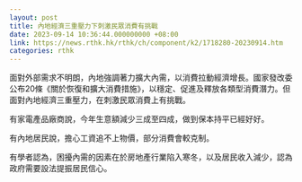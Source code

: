```yaml
---
layout: post
title: 內地經濟三重壓力下刺激民眾消費有挑戰
date: 2023-09-14 10:36:44.000000000 +08:00
link: https://news.rthk.hk/rthk/ch/component/k2/1718280-20230914.htm
categories: rthk
---
```


面對外部需求不明朗，內地強調著力擴大內需，以消費拉動經濟增長。國家發改委公布20條《關於恢復和擴大消費措施》，以穩定、促進及釋放各類型消費潛力。但面對內地經濟三重壓力，在刺激民眾消費上有挑戰。

有家電產品廠商說，今年生意額減少三成至四成，做到保本持平已經好好。

有內地居民說，擔心工資追不上物價，部分消費會較克制。

有學者認為，困擾內需的因素在於房地產行業陷入寒冬，以及居民收入減少，認為政府需要設法提振居民信心。
